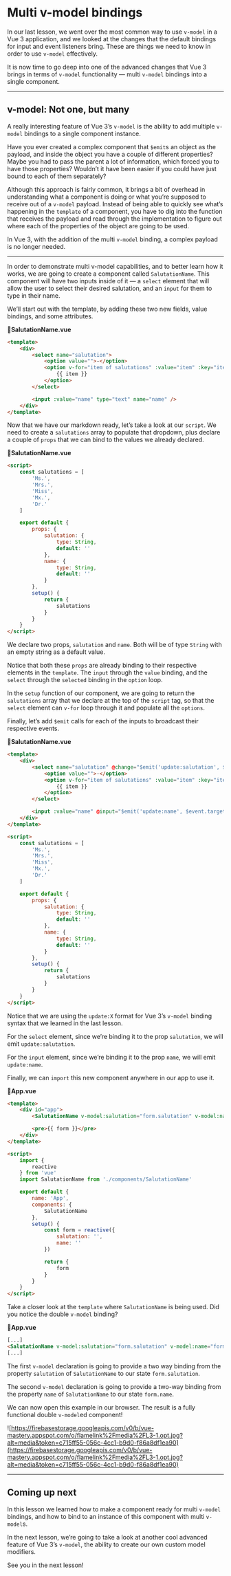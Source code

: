 # Multi v-model bindings

In our last lesson, we went over the most common way to use `v-model` in a Vue 3 application, and we looked at the changes that the default bindings for input and event listeners bring. These are things we need to know in order to use `v-model` effectively.

It is now time to go deep into one of the advanced changes that Vue 3 brings in terms of `v-model` functionality — multi `v-model` bindings into a single component.

---

## v-model: Not one, but many

A really interesting feature of Vue 3’s `v-model` is the ability to add multiple `v-model` bindings to a single component instance.

Have you ever created a complex component that `$emit`s an object as the payload, and inside the object you have a couple of different properties? Maybe you had to pass the parent a lot of information, which forced you to have those properties? Wouldn’t it have been easier if you could have just bound to each of them separately?

Although this approach is fairly common, it brings a bit of overhead in understanding what a component is doing or what you’re supposed to receive out of a `v-model` payload. Instead of being able to quickly see what’s happening in the `template` of a component, you have to dig into the function that receives the payload and read through the implementation to figure out where each of the properties of the object are going to be used.

In Vue 3, with the addition of the multi `v-model` binding, a complex payload is no longer needed.

---

In order to demonstrate multi v-model capabilities, and to better learn how it works, we are going to create a component called `SalutationName`. This component will have two inputs inside of it — a `select` element that will allow the user to select their desired salutation, and an `input` for them to type in their name.

We’ll start out with the template, by adding these two new fields, value bindings, and some attributes.

**📃SalutationName.vue**

```html
<template>
    <div>
        <select name="salutation">
            <option value="">-</option>
            <option v-for="item of salutations" :value="item" :key="item" :selected="salutation === item">
                {{ item }}
            </option>
        </select>

        <input :value="name" type="text" name="name" />
    </div>
</template>
```

Now that we have our markdown ready, let’s take a look at our `script`. We need to create a `salutations` array to populate that dropdown, plus declare a couple of `props` that we can bind to the values we already declared.

**📃SalutationName.vue**

```html
<script>
    const salutations = [
        'Ms.',
        'Mrs.',
        'Miss',
        'Mx.',
        'Dr.'
    ]

    export default {
        props: {
            salutation: {
                type: String,
                default: ''
            },
            name: {
                type: String,
                default: ''
            }
        },
        setup() {
            return {
                salutations
            }
        }
    }
</script>
```

We declare two props, `salutation` and `name`. Both will be of type `String` with an empty string as a default value.

Notice that both these `props` are already binding to their respective elements in the `template`. The `input` through the `value` binding, and the `select` through the `selected` binding in the `option` loop.

In the `setup` function of our component, we are going to return the `salutations` array that we declare at the top of the `script` tag, so that the `select` element can `v-for` loop through it and populate all the `options`.

Finally, let’s add `$emit` calls for each of the inputs to broadcast their respective events.

**📃SalutationName.vue**

```html
<template>
    <div>
        <select name="salutation" @change="$emit('update:salutation', $event.target.value)">
            <option value="">-</option>
            <option v-for="item of salutations" :value="item" :key="item" :selected="salutation === item">
                {{ item }}
            </option>
        </select>

        <input :value="name" @input="$emit('update:name', $event.target.value)" type="text" name="name" />
    </div>
</template>

<script>
    const salutations = [
        'Ms.',
        'Mrs.',
        'Miss',
        'Mx.',
        'Dr.'
    ]

    export default {
        props: {
            salutation: {
                type: String,
                default: ''
            },
            name: {
                type: String,
                default: ''
            }
        },
        setup() {
            return {
                salutations
            }
        }
    }
</script>
```

Notice that we are using the `update:X` format for Vue 3’s `v-model` binding syntax that we learned in the last lesson.

For the `select` element, since we’re binding it to the prop `salutation`, we will emit `update:salutation`.

For the `input` element, since we’re binding it to the prop `name`, we will emit `update:name`.

Finally, we can `import` this new component anywhere in our app to use it.

**📃App.vue**

```html
<template>
    <div id="app">
        <SalutationName v-model:salutation="form.salutation" v-model:name="form.name" />

        <pre>{{ form }}</pre>
    </div>
</template>

<script>
    import {
        reactive
    } from 'vue'
    import SalutationName from './components/SalutationName'

    export default {
        name: 'App',
        components: {
            SalutationName
        },
        setup() {
            const form = reactive({
                salutation: '',
                name: ''
            })

            return {
                form
            }
        }
    }
</script>
```

Take a closer look at the `template` where `SalutationName` is being used. Did you notice the double `v-model` binding?

**📃App.vue**

```html
[...]
<SalutationName v-model:salutation="form.salutation" v-model:name="form.name" />
[...]
```

The first `v-model` declaration is going to provide a two way binding from the property `salutation` of `SalutationName` to our state `form.salutation`.

The second `v-model` declaration is going to provide a two-way binding from the property `name` of `SalutationName` to our state `form.name`.

We can now open this example in our browser. The result is a fully functional double `v-model`ed component!

![https://firebasestorage.googleapis.com/v0/b/vue-mastery.appspot.com/o/flamelink%2Fmedia%2FL3-1.opt.jpg?alt=media&token=c715ff55-056c-4cc1-b9d0-f86a8df1ea90](https://firebasestorage.googleapis.com/v0/b/vue-mastery.appspot.com/o/flamelink%2Fmedia%2FL3-1.opt.jpg?alt=media&token=c715ff55-056c-4cc1-b9d0-f86a8df1ea90)

---

## Coming up next

In this lesson we learned how to make a component ready for multi `v-model` bindings, and how to bind to an instance of this component with multi `v-model`s.

In the next lesson, we’re going to take a look at another cool advanced feature of Vue 3’s `v-model`, the ability to create our own custom model modifiers.

See you in the next lesson!